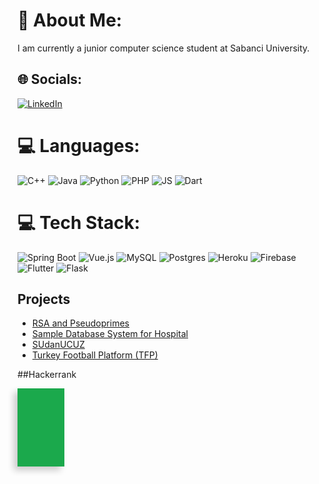 # 💫 About Me:
I am currently a junior computer science student at Sabanci University.


## 🌐 Socials:
[![LinkedIn](https://img.shields.io/badge/LinkedIn-%230077B5.svg?logo=linkedin&logoColor=white)](https://linkedin.com/in/ata-hosseinzadeh-fard-433040191) 

# 💻 Languages:
![C++](https://img.shields.io/badge/C%2B%2B-00599C?style=for-the-badge&logo=c%2B%2B&logoColor=white) ![Java](https://img.shields.io/badge/Java-ED8B00?style=for-the-badge&logo=java&logoColor=white) ![Python](https://img.shields.io/badge/Python-14354C?style=for-the-badge&logo=python&logoColor=white) ![PHP](https://img.shields.io/badge/PHP-777BB4?style=for-the-badge&logo=php&logoColor=white) ![JS](https://img.shields.io/badge/JavaScript-323330?style=for-the-badge&logo=javascript&logoColor=F7DF1E) ![Dart](https://img.shields.io/badge/Dart-0175C2?style=for-the-badge&logo=dart&logoColor=white)

# 💻 Tech Stack:
![Spring Boot](https://img.shields.io/badge/Spring-6DB33F?style=for-the-badge&logo=spring&logoColor=white) ![Vue.js](https://img.shields.io/badge/Vue.js-35495E?style=for-the-badge&logo=vue.js&logoColor=4FC08D) ![MySQL](https://img.shields.io/badge/mysql-%2300f.svg?style=for-the-badge&logo=mysql&logoColor=white) ![Postgres](https://img.shields.io/badge/postgres-%23316192.svg?style=for-the-badge&logo=postgresql&logoColor=white) ![Heroku](https://img.shields.io/badge/heroku-%23430098.svg?style=for-the-badge&logo=heroku&logoColor=white) ![Firebase](https://img.shields.io/badge/firebase-%23039BE5.svg?style=for-the-badge&logo=firebase) ![Flutter](https://img.shields.io/badge/Flutter-%2302569B.svg?style=for-the-badge&logo=Flutter&logoColor=white) ![Flask](https://img.shields.io/badge/Flask-000000?style=for-the-badge&logo=flask&logoColor=white) 

## Projects

 - [RSA and Pseudoprimes](https://github.com/atahf/Pseudoprime-vs-Primes)
 - [Sample Database System for Hospital](https://github.com/edlcn/cs306db)
 - [SUdanUCUZ](https://github.com/atahf/SUdanUCUZ)
 - [Turkey Football Platform (TFP)](https://github.com/SU-CS308-22FA/Team-41-Frontend)


##Hackerrank
<div style="position: relative; background-color: #1ba94c; box-shadow: -6px 6px 10px 0 rgb(0 0 0 / 20%); width: 75px; height: 125px">
 <div style="background-color: var(--color-shadow-1); box-shadow: 3px -3px 0 3px var(--color-shadow-1), -4px 4px 6px rgba(0, 0, 0, 0.25);"></div> 
</div>
